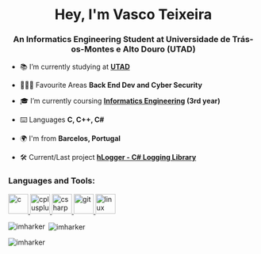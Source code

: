 <h1 align="center">Hey, I'm Vasco Teixeira</h1>
<h3 align="center">An Informatics Engineering Student at Universidade de Trás-os-Montes e Alto Douro (UTAD)</h3>

- 📚 I’m currently studying at **[UTAD](https://www.utad.pt/)**

- 👨🏻‍💻 Favourite Areas **Back End Dev and Cyber Security**

- 🎓 I’m currently coursing **[Informatics Engineering](https://www.utad.pt/estudar/en/cursos/informatics-engineering/) (3rd year)**

- ⌨️ Languages **C, C++, C#**

- 🌍 I'm from **Barcelos, Portugal**

- 🛠 Current/Last project **[hLogger - C# Logging Library](https://github.com/ImHarker/hLogger)**


<h3 align="left">Languages and Tools:</h3>
<p align="left"> <a href="https://www.cprogramming.com/" target="_blank"> <img src="https://www.britefish.net/wp-content/uploads/2019/07/logo-c-1.png" alt="c" width="40" height="40"/> </a> <a href="https://www.w3schools.com/cpp/" target="_blank"> <img src="https://upload.wikimedia.org/wikipedia/commons/thumb/1/18/ISO_C%2B%2B_Logo.svg/150px-ISO_C%2B%2B_Logo.svg.png" alt="cplusplus" width="40" height="40"/> </a> <a href="https://www.w3schools.com/cs/" target="_blank"> <img src="https://pluralsight.imgix.net/paths/path-icons/csharp-e7b8fcd4ce.png" alt="csharp" width="40" height="40"/> </a> <a href="https://git-scm.com/" target="_blank"> <img src="https://www.vectorlogo.zone/logos/git-scm/git-scm-icon.svg" alt="git" width="40" height="40"/> </a> <a href="https://www.linux.org/" target="_blank"> <img src="https://upload.wikimedia.org/wikipedia/commons/thumb/3/35/Tux.svg/1200px-Tux.svg.png" alt="linux" width="40" height="40"/> </a></p>

<p><img align="left" src="https://github-readme-stats.vercel.app/api/top-langs?username=imharker&show_icons=true&theme=tokyonight&hide_border=true&locale=en&layout=compact" alt="imharker" /></p>

<p>&nbsp;<img align="center" src="https://github-readme-stats.vercel.app/api?username=imharker&show_icons=true&theme=tokyonight&hide_border=true&locale=en" alt="imharker" /></p>

<p align="left"> <img src="https://komarev.com/ghpvc/?username=imharker&label=Profile%20views&color=0e75b6&style=flat-square" alt="imharker" /> </p>
